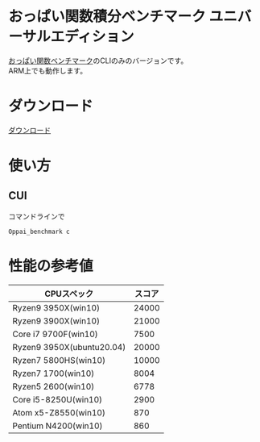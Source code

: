 # おっぱい関数積分ベンチマーク ユニバーサルエディション

[おっぱい関数ベンチマーク](https://github.com/PenguinCabinet/Oppai_benchmark)のCLIのみのバージョンです。\
ARM上でも動作します。



# ダウンロード
[ダウンロード](https://github.com/PenguinCabinet/Oppai_benchmark/releases/latest)

# 使い方

## CUI
コマンドラインで
```shell
Oppai_benchmark c
```


# 性能の参考値

CPUスペック | スコア 
--- | ---
Ryzen9 3950X(win10) | 24000
Ryzen9 3900X(win10)| 21000
Core i7 9700F(win10)| 7500
Ryzen9 3950X(ubuntu20.04) | 20000
Ryzen7 5800HS(win10)| 10000
Ryzen7 1700(win10) | 8004
Ryzen5 2600(win10) |6778
Core i5-8250U(win10)|2900
Atom x5-Z8550(win10)|870
Pentium N4200(win10)|860
